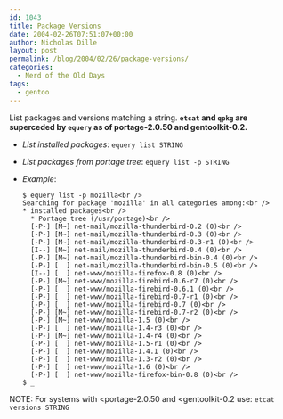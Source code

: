 ```yaml
---
id: 1043
title: Package Versions
date: 2004-02-26T07:51:07+00:00
author: Nicholas Dille
layout: post
permalink: /blog/2004/02/26/package-versions/
categories:
  - Nerd of the Old Days
tags:
  - gentoo
---
```

List packages and versions matching a string. **`etcat` and `qpkg` are superceded by `equery` as of portage-2.0.50 and gentoolkit-0.2.**<!--more-->

* _List installed packages_: `equery list STRING`

* _List packages from portage tree_: `equery list -p STRING`

* _Example_:

  ```
  $ equery list -p mozilla<br />
  Searching for package 'mozilla' in all categories among:<br />
  * installed packages<br />
    * Portage tree (/usr/portage)<br />
    [-P-] [M~] net-mail/mozilla-thunderbird-0.2 (0)<br />
    [-P-] [M~] net-mail/mozilla-thunderbird-0.3 (0)<br />
    [-P-] [M~] net-mail/mozilla-thunderbird-0.3-r1 (0)<br />
    [I--] [M~] net-mail/mozilla-thunderbird-0.4 (0)<br />
    [-P-] [M~] net-mail/mozilla-thunderbird-bin-0.4 (0)<br />
    [-P-] [  ] net-mail/mozilla-thunderbird-bin-0.5 (0)<br />
    [I--] [  ] net-www/mozilla-firefox-0.8 (0)<br />
    [-P-] [M~] net-www/mozilla-firebird-0.6-r7 (0)<br />
    [-P-] [  ] net-www/mozilla-firebird-0.6.1 (0)<br />
    [-P-] [  ] net-www/mozilla-firebird-0.7-r1 (0)<br />
    [-P-] [  ] net-www/mozilla-firebird-0.7 (0)<br />
    [-P-] [M~] net-www/mozilla-firebird-0.7-r2 (0)<br />
    [-P-] [M~] net-www/mozilla-1.5 (0)<br />
    [-P-] [  ] net-www/mozilla-1.4-r3 (0)<br />
    [-P-] [M~] net-www/mozilla-1.4-r4 (0)<br />
    [-P-] [  ] net-www/mozilla-1.5-r1 (0)<br />
    [-P-] [  ] net-www/mozilla-1.4.1 (0)<br />
    [-P-] [  ] net-www/mozilla-1.3-r2 (0)<br />
    [-P-] [  ] net-www/mozilla-1.6 (0)<br />
    [-P-] [  ] net-www/mozilla-firefox-bin-0.8 (0)<br />
  $ _
  ```

NOTE: For systems with &lt;portage-2.0.50 and &lt;gentoolkit-0.2 use: `etcat versions STRING`